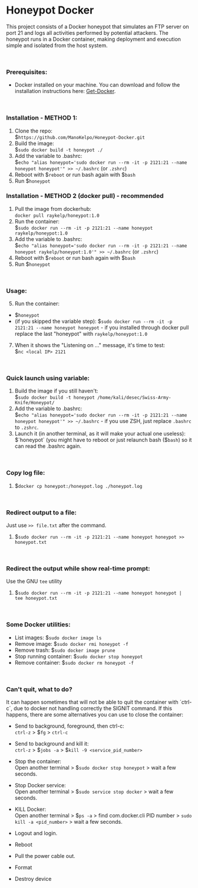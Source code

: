# Honeypot Docker
This project consists of a Docker honeypot that simulates an FTP server on port 21 and logs all activities performed by potential attackers. The honeypot runs in a Docker container, making deployment and execution simple and isolated from the host system.

&nbsp;
### Prerequisites:
* Docker installed on your machine. You can download and follow the installation instructions here: [Get-Docker](https://docs.docker.com/get-docker/).
  
&nbsp;
### Installation - METHOD 1:
1. Clone the repo:  
$`https://github.com/ManoKelpo/Honeypot-Docker.git`
3. Build the image:   
$`sudo docker build -t honeypot ./`
4. Add the variable to .bashrc:   
$`echo "alias honeypot='sudo docker run --rm -it -p 2121:21 --name honeypot honeypot'" >> ~/.bashrc` (or `.zshrc`)
4. Reboot with $`reboot` or run bash again with $`bash`
5. Run $`honeypot`

### Installation - METHOD 2 (docker pull) - recommended
1. Pull the image from dockerhub:    
   `docker pull raykelp/honeypot:1.0`
2. Run the container:     
  $`sudo docker run --rm -it -p 2121:21 --name honeypot raykelp/honeypot:1.0`
3. Add the variable to .bashrc:    
  $`echo "alias honeypot='sudo docker run --rm -it -p 2121:21 --name honeypot raykelp/honeypot:1.0'" >> ~/.bashrc` (or `.zshrc`)
4. Reboot with $`reboot` or run bash again with $`bash`
5. Run $`honeypot`

&nbsp;
### Usage:
5. Run the container:  
* $`honeypot`
* (if you skipped the variable step): $`sudo docker run --rm -it -p 2121:21 --name honeypot honeypot` - if you installed through docker pull replace the last "honeypot" with `raykelp/honeypot:1.0`
7. When it shows the "Listening on ..." message, it's time to test:  
$`nc <local IP> 2121`

&nbsp;
### Quick launch using variable:
1. Build the image if you still haven't:   
      $`sudo docker build -t honeypot /home/kali/desec/Swiss-Army-Knife/Honeypot/`
2. Add the variable to .bashrc:   
      $`echo "alias honeypot='sudo docker run --rm -it -p 2121:21 --name honeypot honeypot'" >> ~/.bashrc` - if you use ZSH, just replace `.bashrc` to `.zshrc`.
3. Launch it (in another terminal, as it will make your actual one useless):   
      $`honeypot` (you might have to reboot or just relaunch bash ($`bash`) so it can read the .bashrc again.

   
&nbsp;

### Copy log file:
1.  $`docker cp honeypot:/honeypot.log ./honeypot.log`

&nbsp;
### Redirect output to a file:
Just use `>> file.txt` after the command.
1. $`sudo docker run --rm -it -p 2121:21 --name honeypot honeypot >> honeypot.txt`

&nbsp;
### Redirect the output while show real-time prompt:   
Use the GNU `tee` utility  
 1. $`sudo docker run --rm -it -p 2121:21 --name honeypot honeypot | tee honeypot.txt`

&nbsp;
### Some Docker utilities:
* List images: $`sudo docker image ls`
* Remove image: $`sudo docker rmi honeypot -f`
* Remove trash: $`sudo docker image prune`
* Stop running container: $`sudo docker stop honeypot`
* Remove container: $`sudo docker rm honeypot -f`

  
&nbsp;
### Can't quit, what to do?
It can happen sometimes that will not be able to quit the container with ´ctrl-c´, due to docker not handling correctly the SIGNIT command.
If this happens, there are some alternatives you can use to close the container:   
* Send to background, foreground, then ctrl-c:   
    `ctrl-z` > $`fg` > `ctrl-c`
  
* Send to background and kill it:   
    `ctrl-z` > $`jobs -a` > $`kill -9 <service_pid_number>`

* Stop the container:   
    Open another terminal > $`sudo docker stop honeypot` > wait a few seconds.

* Stop Docker service:   
    Open another terminal > $`sudo service stop docker` > wait a few seconds.

* KILL Docker:   
    Open another terminal > $`ps -a` > find com.docker.cli PID number > `sudo kill -a <pid_number>` > wait a few seconds.

* Logout and login.

* Reboot

* Pull the power cable out.

* Format

* Destroy device


